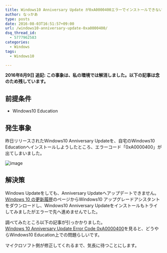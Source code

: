 ```yaml
---
title: Windows10 Anniversary Update が0xA0000400エラーでインストールできない
author: なっかあ
type: posts
date: 2016-08-03T16:51:57+09:00
url: /windows10-anniversary-update-0xa0000400/
dsq_thread_id:
  - 5777962583
categories:
  - Windows
tags:
  - Windows10

---
```


**2016年8月9日 追記: この事象は、私の環境では解消しました。以下の記事は念のため残しています。**

## 前提条件

* Windows10 Education

## 発生事象

昨日リリースされたWindows10 Anniversary Updateを、自宅のWindows10 Educationへインストールしようしたところ、エラーコード「0xA0000400」が出てしまいました。

![image](/img/wp/win10-error-0xA0000400.png)

## 解決策
  
Windows Updateをしても、Anniversary Updateへアップデートできません。  
[Windows 10 の更新履歴](https://support.microsoft.com/ja-jp/help/12387/windows-10-update-history?ocid=update_setting_client)のページからWindows10 アップグレードアシスタントをダウンロードし、Windows10 Anniversary Updateをインストールもトライしてみましたがエラーで先へ進めませんでした。
  
調べてみたところ以下の記事が引っかかりました。  
[Windows 10 Anniversary Update Error Code 0xA0000400](http://answers.microsoft.com/en-us/windows/forum/windows_10-windows_install/windows-10-anniversary-update-error-code/70d02245-59b5-466e-9187-4131bc559150)を見ると、どうやらWindows10 Education上での問題らしいです。
  
マイクロソフト側が修正してくれるまで、気長に待つことにします。
